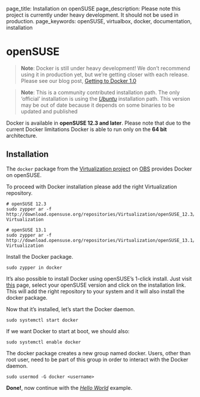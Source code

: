 page_title: Installation on openSUSE
page_description: Please note this project is currently under heavy development. It should not be used in production.
page_keywords: openSUSE, virtualbox, docker, documentation, installation

# openSUSE

> **Note**:
> Docker is still under heavy development! We don’t recommend using it in
> production yet, but we’re getting closer with each release. Please see
> our blog post, [Getting to Docker 1.0](
> http://blog.docker.io/2013/08/getting-to-docker-1-0/)

> **Note**:
> This is a community contributed installation path. The only ‘official’
> installation is using the [*Ubuntu*](../ubuntulinux/#ubuntu-linux)
> installation path. This version may be out of date because it depends on
> some binaries to be updated and published

Docker is available in **openSUSE 12.3 and later**. Please note that due
to the current Docker limitations Docker is able to run only on the **64
bit** architecture.

## Installation

The `docker` package from the [Virtualization
project](https://build.opensuse.org/project/show/Virtualization) on
[OBS](https://build.opensuse.org/) provides Docker on openSUSE.

To proceed with Docker installation please add the right Virtualization
repository.

    # openSUSE 12.3
    sudo zypper ar -f http://download.opensuse.org/repositories/Virtualization/openSUSE_12.3/ Virtualization

    # openSUSE 13.1
    sudo zypper ar -f http://download.opensuse.org/repositories/Virtualization/openSUSE_13.1/ Virtualization

Install the Docker package.

    sudo zypper in docker

It’s also possible to install Docker using openSUSE’s 1-click install.
Just visit [this](http://software.opensuse.org/package/docker) page,
select your openSUSE version and click on the installation link. This
will add the right repository to your system and it will also install
the docker package.

Now that it’s installed, let’s start the Docker daemon.

    sudo systemctl start docker

If we want Docker to start at boot, we should also:

    sudo systemctl enable docker

The docker package creates a new group named docker. Users, other than
root user, need to be part of this group in order to interact with the
Docker daemon.

    sudo usermod -G docker <username>

**Done!**, now continue with the [*Hello
World*](../../examples/hello_world/#hello-world) example.
